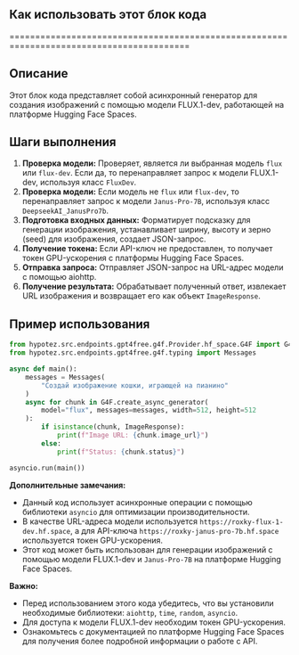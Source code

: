 ## Как использовать этот блок кода
=========================================================================================

Описание
-------------------------
Этот блок кода представляет собой асинхронный генератор для создания изображений с помощью модели FLUX.1-dev, работающей на платформе Hugging Face Spaces. 

Шаги выполнения
-------------------------
1. **Проверка модели:** Проверяет, является ли выбранная модель `flux` или `flux-dev`. Если да, то перенаправляет запрос к модели FLUX.1-dev, используя класс `FluxDev`.
2. **Проверка модели:** Если модель не `flux` или `flux-dev`, то перенаправляет запрос к модели `Janus-Pro-7B`, используя класс `DeepseekAI_JanusPro7b`.
3. **Подготовка входных данных:** Форматирует подсказку для генерации изображения, устанавливает ширину, высоту и зерно (seed) для изображения, создает  JSON-запрос.
4. **Получение токена:** Если  API-ключ не предоставлен, то  получает токен GPU-ускорения  с платформы Hugging Face Spaces.
5. **Отправка запроса:** Отправляет JSON-запрос на URL-адрес модели с помощью aiohttp.
6. **Получение результата:** Обрабатывает полученный ответ, извлекает URL изображения и возвращает его как объект `ImageResponse`.

Пример использования
-------------------------

```python
from hypotez.src.endpoints.gpt4free.g4f.Provider.hf_space.G4F import G4F
from hypotez.src.endpoints.gpt4free.g4f.typing import Messages

async def main():
    messages = Messages(
        "Создай изображение кошки, играющей на пианино"
    )
    async for chunk in G4F.create_async_generator(
        model="flux", messages=messages, width=512, height=512
    ):
        if isinstance(chunk, ImageResponse):
            print(f"Image URL: {chunk.image_url}")
        else:
            print(f"Status: {chunk.status}")

asyncio.run(main())
```

**Дополнительные замечания:**

* Данный код использует асинхронные операции с помощью библиотеки `asyncio` для оптимизации производительности.
* В качестве URL-адреса модели используется `https://roxky-flux-1-dev.hf.space`, а для API-ключа  `https://roxky-janus-pro-7b.hf.space` используется токен GPU-ускорения.
* Этот код может быть использован для генерации изображений с помощью модели FLUX.1-dev и  `Janus-Pro-7B` на платформе Hugging Face Spaces.

**Важно:**

* Перед использованием этого кода убедитесь, что вы установили необходимые библиотеки: `aiohttp`, `time`, `random`, `asyncio`.
* Для доступа к модели FLUX.1-dev необходим токен GPU-ускорения.
* Ознакомьтесь с документацией по платформе Hugging Face Spaces для получения более подробной информации о работе с API.
